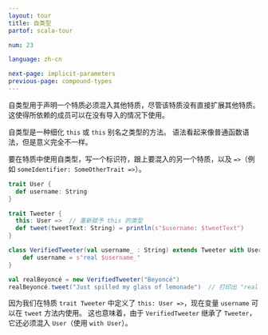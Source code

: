 ```yaml
---
layout: tour
title: 自类型
partof: scala-tour

num: 23

language: zh-cn

next-page: implicit-parameters
previous-page: compound-types
---
```

自类型用于声明一个特质必须混入其他特质，尽管该特质没有直接扩展其他特质。 这使得所依赖的成员可以在没有导入的情况下使用。

自类型是一种细化 `this` 或 `this` 别名之类型的方法。 语法看起来像普通函数语法，但是意义完全不一样。

要在特质中使用自类型，写一个标识符，跟上要混入的另一个特质，以及 `=>`（例如 `someIdentifier: SomeOtherTrait =>`）。
```scala mdoc
trait User {
  def username: String
}

trait Tweeter {
  this: User =>  // 重新赋予 this 的类型
  def tweet(tweetText: String) = println(s"$username: $tweetText")
}

class VerifiedTweeter(val username_ : String) extends Tweeter with User {  // 我们混入特质 User 因为 Tweeter 需要
	def username = s"real $username_"
}

val realBeyoncé = new VerifiedTweeter("Beyoncé")
realBeyoncé.tweet("Just spilled my glass of lemonade")  // 打印出 "real Beyoncé: Just spilled my glass of lemonade"
```

因为我们在特质 `trait Tweeter` 中定义了 `this: User =>`，现在变量 `username` 可以在 `tweet` 方法内使用。 这也意味着，由于 `VerifiedTweeter` 继承了 `Tweeter`，它还必须混入 `User`（使用 `with User`）。
